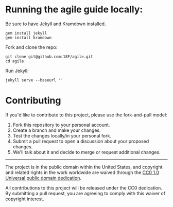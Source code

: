 # Running the agile guide locally:
Be sure to have Jekyll and Kramdown installed.

```
gem install jekyll
gem install kramdown
```

Fork and clone the repo:

```
git clone git@github.com:18F/agile.git
cd agile
```
Run Jekyll:

```
jekyll serve --baseurl ''
```

# Contributing

If you'd like to contribute to this project, please use the fork-and-pull
model:

1. Fork this repository to your personal account.
2. Create a branch and make your changes.
3. Test the changes locally/in your personal fork.
4. Submit a pull request to open a discussion about your proposed changes.
5. We'll talk about it and decide to merge or request additional changes.

---

The project is in the public domain within the United States, and
copyright and related rights in the work worldwide are waived through
the [CC0 1.0 Universal public domain dedication][CC0].

All contributions to this project will be released under the CC0
dedication. By submitting a pull request, you are agreeing to comply
with this waiver of copyright interest.

[CC0]: http://creativecommons.org/publicdomain/zero/1.0/
